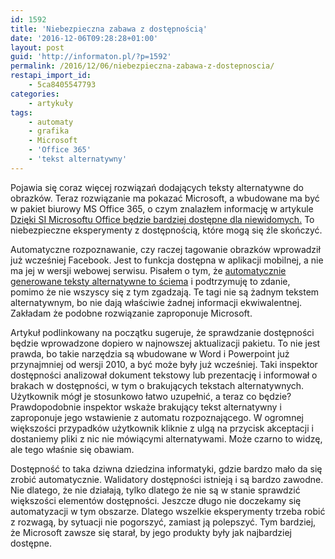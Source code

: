 ```yaml
---
id: 1592
title: 'Niebezpieczna zabawa z dostępnością'
date: '2016-12-06T09:28:28+01:00'
layout: post
guid: 'http://informaton.pl/?p=1592'
permalink: /2016/12/06/niebezpieczna-zabawa-z-dostepnoscia/
restapi_import_id:
    - 5ca8405547793
categories:
    - artykuły
tags:
    - automaty
    - grafika
    - Microsoft
    - 'Office 365'
    - 'tekst alternatywny'
---
```


Pojawia się coraz więcej rozwiązań dodających teksty alternatywne do obrazków. Teraz rozwiązanie ma pokazać Microsoft, a wbudowane ma być w pakiet biurowy MS Office 365, o czym znalazłem informację w artykule [Dzięki SI Microsoftu Office będzie bardziej dostępne dla niewidomych.](http://www.komputerswiat.pl/nowosci/aplikacje/2016/49/dzieki-si-microsoftu-office-bedzie-bardziej-dostepne-dla-niewidomych.aspx) To niebezpieczne eksperymenty z dostępnością, które mogą się źle skończyć.

Automatyczne rozpoznawanie, czy raczej tagowanie obrazków wprowadził już wcześniej Facebook. Jest to funkcja dostępna w aplikacji mobilnej, a nie ma jej w wersji webowej serwisu. Pisałem o tym, że [automatycznie generowane teksty alternatywne to ściema](http://informaton.pl/artykuly/automatycznie-generowane-teksty-alternatywne-to-sciema/) i podtrzymuję to zdanie, pomimo że nie wszyscy się z tym zgadzają. Te tagi nie są żadnym tekstem alternatywnym, bo nie dają właściwie żadnej informacji ekwiwalentnej. Zakładam że podobne rozwiązanie zaproponuje Microsoft.

Artykuł podlinkowany na początku sugeruje, że sprawdzanie dostępności będzie wprowadzone dopiero w najnowszej aktualizacji pakietu. To nie jest prawda, bo takie narzędzia są wbudowane w Word i Powerpoint już przynajmniej od wersji 2010, a być może były już wcześniej. Taki inspektor dostępności analizował dokument tekstowy lub prezentację i informował o brakach w dostępności, w tym o brakujących tekstach alternatywnych. Użytkownik mógł je stosunkowo łatwo uzupełnić, a teraz co będzie? Prawdopodobnie inspektor wskaże brakujący tekst alternatywny i zaproponuje jego wstawienie z automatu rozpoznającego. W ogromnej większości przypadków użytkownik kliknie z ulgą na przycisk akceptacji i dostaniemy pliki z nic nie mówiącymi alternatywami. Może czarno to widzę, ale tego właśnie się obawiam.

Dostępność to taka dziwna dziedzina informatyki, gdzie bardzo mało da się zrobić automatycznie. Walidatory dostępności istnieją i są bardzo zawodne. Nie dlatego, że nie działają, tylko dlatego że nie są w stanie sprawdzić większości elementów dostępności. Jeszcze długo nie doczekamy się automatyzacji w tym obszarze. Dlatego wszelkie eksperymenty trzeba robić z rozwagą, by sytuacji nie pogorszyć, zamiast ją polepszyć. Tym bardziej, że Microsoft zawsze się starał, by jego produkty były jak najbardziej dostępne.